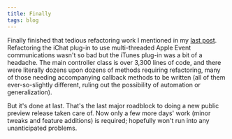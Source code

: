 ```yaml
---
title: Finally
tags: blog
---
```


Finally finished that tedious refactoring work I mentioned in my [last post](http://wincent.com/a/about/wincent/weblog/archives/2006/03/all_quiet_on_th.php). Refactoring the iChat plug-in to use multi-threaded Apple Event communications wasn't so bad but the iTunes plug-in was a bit of a headache. The main controller class is over 3,300 lines of code, and there were literally dozens upon dozens of methods requiring refactoring, many of those needing accompanying callback methods to be written (all of them ever-so-slightly different, ruling out the possibility of automation or generalization).

But it's done at last. That's the last major roadblock to doing a new public preview release taken care of. Now only a few more days' work (minor tweaks and feature additions) is required; hopefully won't run into any unanticipated problems.
